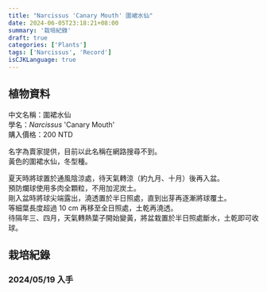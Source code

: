 ```yaml
---
title: "Narcissus 'Canary Mouth' 圍裙水仙"
date: 2024-06-05T23:18:21+08:00
summary: '栽培紀錄'
draft: true
categories: ['Plants']
tags: ['Narcissus', 'Record']
isCJKLanguage: true
---
```


## 植物資料

中文名稱：圍裙水仙  
學名：*Narcissus* 'Canary Mouth'  
購入價格：200 NTD  

名字為賣家提供，目前以此名稱在網路搜尋不到。  
黃色的圍裙水仙，冬型種。  

夏天時將球置於通風陰涼處，待天氣轉涼（約九月、十月）後再入盆。  
預防爛球使用多肉全顆粒，不用加泥炭土。  
剛入盆時將球尖端露出，澆透置於半日照處，直到出芽再逐漸將球覆土。  
等細葉長度超過 10 cm 再移至全日照處，土乾再澆透。  
待隔年三、四月，天氣轉熱葉子開始變黃，將盆栽置於半日照處斷水，土乾即可收球。  

## 栽培紀錄

### 2024/05/19 入手
